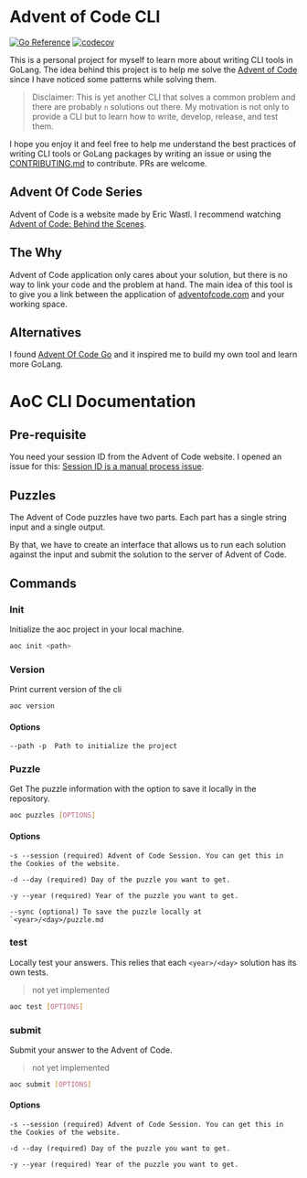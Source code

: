 # Advent of Code CLI

[![Go Reference](https://pkg.go.dev/badge/github.com/dolfolife/aoctl#section-readme.svg)](https://pkg.go.dev/github.com/dolfolife/aoctl#section-readme)
[![codecov](https://codecov.io/github/dolfolife/aoctl/graph/badge.svg?token=GTFZX1J2WX)](https://codecov.io/github/dolfolife/aoctl)

This is a personal project for myself to learn more about writing CLI tools in GoLang. The idea behind this project is to help me solve the [Advent of Code](adventofcode.com/) since I have noticed some patterns while solving them.

> Disclaimer: This is yet another CLI that solves a common problem and there are probably `n` solutions out there. My motivation is not only to provide a CLI but to learn how to write, develop, release, and test them.

I hope you enjoy it and feel free to help me understand the best practices of writing CLI tools or GoLang packages by writing an issue or using the [CONTRIBUTING.md](./CONTRIBUTING.md) to contribute. PRs are welcome.

## Advent Of Code Series

Advent of Code is a website made by Eric Wastl. I recommend watching [Advent of Code: Behind the Scenes](https://www.youtube.com/watch?v=CFWuwNDOnIo&ab_channel=CodingTech).

## The Why

Advent of Code application only cares about your solution, but there is no way to link your code and the problem at hand. The main idea of this tool is to give you a link between the application of [adventofcode.com](https://adventofcode.com/) and your working space. 

## Alternatives

I found [Advent Of Code Go](https://github.com/alexchao26/advent-of-code-go) and it inspired me to build my own tool and learn more GoLang.

# AoC CLI Documentation

## Pre-requisite

You need your session ID from the Advent of Code website. I opened an issue for this: [Session ID is a manual process issue](https://github.com/dolfolife/aoctl/issues/1).

## Puzzles

The Advent of Code puzzles have two parts. Each part has a single string input and a single output.

By that, we have to create an interface that allows us to run each solution against the input and submit the solution to the server of Advent of Code.

## Commands

### Init
Initialize the aoc project in your local machine.

```bash
aoc init <path> 
```

### Version
Print current version of the cli

```bash
aoc version
```

#### Options

```
--path -p  Path to initialize the project
```

### Puzzle
Get The puzzle information with the option to save it locally in the repository.

```bash
aoc puzzles [OPTIONS]
```

#### Options

```
-s --session (required) Advent of Code Session. You can get this in the Cookies of the website. 
```

```
-d --day (required) Day of the puzzle you want to get.
```

```
-y --year (required) Year of the puzzle you want to get.
```

```
--sync (optional) To save the puzzle locally at `<year>/<day>/puzzle.md
```

### test
Locally test your answers. This relies that each `<year>/<day>` solution has its own tests.

> not yet implemented

```bash
aoc test [OPTIONS]
```

### submit
Submit your answer to the Advent of Code.

> not yet implemented

```bash
aoc submit [OPTIONS]
```

#### Options

```
-s --session (required) Advent of Code Session. You can get this in the Cookies of the website. 
```

```
-d --day (required) Day of the puzzle you want to get.
```

```
-y --year (required) Year of the puzzle you want to get.
```

